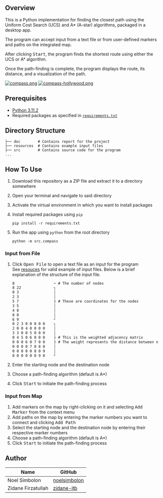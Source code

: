 ## Overview

This is a Python implementation for finding the closest path using the Uniform Cost Search (UCS) and A* (A-star) algorithms, packaged in a desktop app.

The program can accept input from a text file or from user-defined markers and paths on the integrated map.

After clicking <kbd>Start</kbd>, the program finds the shortest route using either the UCS or A* algorithm.

Once the path-finding is complete, the program displays the route, its distance, and a visualization of the path.

[![compass.png](https://i.postimg.cc/26Nd4c5x/compass.png)](https://postimg.cc/WDSJV7gD)
[![compass-hollywood.png](https://i.postimg.cc/2yNDNBxw/compass-hollywood.png)](https://postimg.cc/PpycmJ9p)

## Prerequisites

- [Python 3.11.2](https://www.python.org/downloads/release/python-3112/)
- Required packages as specified
  in [`requirements.txt`](https://github.com/noelsimbolon/Tucil3_13521096_13521163/blob/main/requirements.txt)

## Directory Structure

```
├── doc        # Contains report for the project
├── resources  # Contains example input files
├── src        # Contains source code for the program
...
```

## How To Use

1. Download this repository as a ZIP file and extract it to a directory somewhere
2. Open your terminal and navigate to said directory
3. Activate the virtual environment in which you want to install packages
4. Install required packages using `pip`

   ```shell
   pip install -r requirements.txt
   ```
5. Run the app using `python` from the root directory

    ```shell
    python -m src.compass
    ```
   
### Input from File

1. Click <kbd>Open File</kbd> to open a text file as an input for the program\
   See [resouces](https://github.com/noelsimbolon/Tucil3_13521096_13521163/blob/main/resources/) for valid example
   of input files. Below is a brief explanation of the structure of the input file.
   
   ```txt
   8                  ─ # The number of nodes
   8 22               ┐
   0 3                │
   2 3                │
   5 7                ├ # These are coordinates for the nodes
   3 5                │
   4 8                │
   8 0                │
   6 9                ┘
   0 2 3 0 0 0 0 0    ┐
   2 0 0 4 0 0 0 0    │
   3 3 0 0 5 0 0 0    │
   0 4 5 0 6 0 0 0    ├ # This is the weighted adjacency matrix
   0 0 0 6 0 7 0 0    ├ # The weight represents the distance between nodes
   0 0 0 0 7 0 8 0    │
   0 0 0 0 0 8 0 9    │
   0 0 0 0 0 0 9 0    ┘
   ```
2. Enter the starting node and the destination node
3. Choose a path-finding algorithm (default is A*)
4. Click <kbd>Start</kbd> to initiate the path-finding process

### Input from Map

1. Add markers on the map by right-clicking on it and selecting <kbd>Add Marker</kbd> from the context menu
2. Add paths on the map by entering the marker numbers you want to connect and clicking <kbd>Add Path</kbd>
3. Select the starting node and the destination node by entering their respective marker numbers
4. Choose a path-finding algorithm (default is A*)
5. Click <kbd>Start</kbd> to initiate the path-finding process

## Author

| Name               | GitHub                                          |
|--------------------|-------------------------------------------------|
| Noel Simbolon      | [noelsimbolon](https://github.com/noelsimbolon) |
| Zidane Firzatullah | [zidane-itb](https://github.com/zidane-itb)     |
